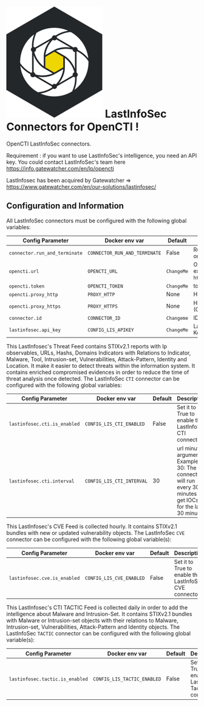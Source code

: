 # ![Image of LastInfoSec](LASTINFOSEC_LOGO_NOIR.png) LastInfoSec Connectors for OpenCTI !

OpenCTI LastInfoSec connectors.

Requirement : if you want to use LastInfoSec's intelligence, you need an API key. You could contact LastInfoSec's team here https://info.gatewatcher.com/en/lp/opencti

LastInfosec has been acquired by Gatewatcher => https://www.gatewatcher.com/en/our-solutions/lastinfosec/

## Configuration and Information

All LastInfoSec connectors must be configured with the following global variables:

| Config Parameter              | Docker env var                         | Default         | Description                                             |
| ------------------------------| -------------------------------------- | ----------------| --------------------------------------------------------|
| `connector.run_and_terminate` | `CONNECTOR_RUN_AND_TERMINATE`          | False           | Run the connector only once time                        |
| `opencti.url`                 | `OPENCTI_URL`                          | `ChangeMe`      | OpenCTI URL, example: `http://localhost:8080`           |
| `opencti.token`               | `OPENCTI_TOKEN`                        | `ChangeMe`      | token OpenCTI                                           |
| `opencti.proxy_http`          | `PROXY_HTTP`                           | None            | HTTP Proxy (Optional)                                   |
| `opencti.proxy_https`         | `PROXY_HTTPS`                          | None            | HTTPS Proxy (Optional)                                  |
| `connector.id`                | `CONNECTOR_ID`                         | `Changeme`      | ID Connector                                            |
| `lastinfosec.api_key`         | `CONFIG_LIS_APIKEY`                    | `ChangeMe`      | LastinfoSec CTI API Key                                 |

This LastInfosec's Threat Feed contains STIXv2.1 reports with Ip observables, URLs, Hashs, Domains Indicators with Relations to Indicator, Malware, Tool, Intrusion-set, Vulnerabilities, Attack-Pattern, Identity and Location.
It make it easier to detect threats within the information system. It contains enriched compromised evidences in order to reduce the time of threat analysis once detected.
The LastInfoSec `CTI` connector can be configured with the following global variables:

| Config Parameter                 | Docker env var                   | Default           | Description                                                                                                     |
| ---------------------------------| -------------------------------- | ----------------- | --------------------------------------------------------------------------------------------------------------- |
| `lastinfosec.cti.is_enabled`     | `CONFIG_LIS_CTI_ENABLED`         | False             | Set it to True to enable the LastInfoSec CTI connector                                                          |
| `lastinfosec.cti.interval`       | `CONFIG_LIS_CTI_INTERVAL`        | 30                | url minutes argument. Example: 30: The connector will run every 30 minutes to get IOCs for the last 30 minutes  |

This LastInfosec's CVE Feed is collected hourly. It contains STIXv2.1 bundles with new or updated vulnerability objects.
The LastInfoSec `CVE` connector can be configured with the following global variable(s):

| Config Parameter                 | Docker env var                   | Default           | Description                                                                                                     |
| ---------------------------------| -------------------------------- | ----------------- | --------------------------------------------------------------------------------------------------------------- |
| `lastinfosec.cve.is_enabled`     | `CONFIG_LIS_CVE_ENABLED`         | False             | Set it to True to enable the LastInfoSec CVE connector                                                          |

This LastInfosec's CTI TACTIC Feed is collected daily in order to add the intelligence about Malware and Intrusion-Set. It contains STIXv2.1 bundles with Malware or Intrusion-set objects with their relations to Malware, Intrusion-set, Vulnerabilities, Attack-Pattern and Identity objects.
The LastInfoSec `TACTIC` connector can be configured with the following global variable(s):

| Config Parameter                 | Docker env var                   | Default           | Description                                                                                                     |
| ---------------------------------| -------------------------------- | ----------------- | --------------------------------------------------------------------------------------------------------------- |
| `lastinfosec.tactic.is_enabled`  | `CONFIG_LIS_TACTIC_ENABLED`      | False             | Set it to True to enable the LastInfoSec Tactic connector                                                       |

